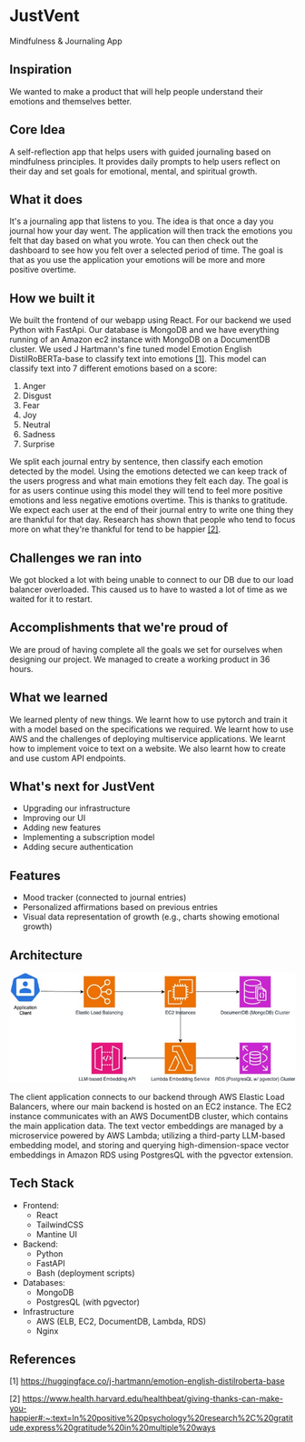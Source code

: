 # JustVent
Mindfulness & Journaling App
## Inspiration
We wanted to make a product that will help people understand their emotions and themselves better.
## Core Idea
A self-reflection app that helps users with guided journaling based on mindfulness principles. It provides daily prompts to help users reflect on their day and set goals for emotional, mental, and spiritual growth.
## What it does
It's a journaling app that listens to you. The idea is that once a day you journal how your day went. The application will then track the emotions you felt that day based on what you wrote. You can then check out the dashboard to see how you felt over a selected period of time. The goal is that as you use the application your emotions will be more and more positive overtime.
## How we built it
We built the frontend of our webapp using React. For our backend we used Python with FastApi. Our database is MongoDB and we have everything running of an Amazon ec2 instance with MongoDB on a DocumentDB cluster. We used J Hartmann's fine tuned model Emotion English DistilRoBERTa-base to classify text into emotions [[1]](#1). This model can classify text into 7 different emotions based on a score:
1. Anger
2. Disgust
3. Fear
4. Joy
5. Neutral
6. Sadness
7. Surprise

We split each journal entry by sentence, then classify each emotion detected by the model. Using the emotions detected we can keep track of the users progress and what main emotions they felt each day. The goal is for as users continue using this model they will tend to feel more positive emotions and less negative emotions overtime. This is thanks to gratitude. We expect each user at the end of their journal entry to write one thing they are thankful for that day. Research has shown that people who tend to focus more on what they're thankful for tend to be happier [[2]](#2).
## Challenges we ran into
We got blocked a lot with being unable to connect to our DB due to our load balancer overloaded. This caused us to have to wasted a lot of time as we waited for it to restart.
## Accomplishments that we're proud of
We are proud of having complete all the goals we set for ourselves when designing our project. We managed to create a working product in 36 hours.
## What we learned
We learned plenty of new things. We learnt how to use pytorch and train it with a model based on the specifications we required. We learnt how to use AWS and the challenges of deploying multiservice applications. We learnt how to implement voice to text on a website. We also learnt how to create and use custom API endpoints.
## What's next for JustVent
- Upgrading our infrastructure
- Improving our UI
- Adding new features
- Implementing a subscription model
- Adding secure authentication
## Features
- Mood tracker (connected to journal entries)
- Personalized affirmations based on previous entries
- Visual data representation of growth (e.g., charts showing emotional growth)
## Architecture

![architecture diagram](justvent_architecture.jpg)

The client application connects to our backend through AWS Elastic Load Balancers, where our main backend is hosted on an EC2 instance. The EC2 instance communicates with an AWS DocumentDB cluster, which contains the main application data. The text vector embeddings are managed by a microservice powered by AWS Lambda; utilizing a third-party LLM-based embedding model, and storing and querying high-dimension-space vector embeddings in Amazon RDS using PostgresQL with the pgvector extension.

## Tech Stack
- Frontend:
  - React
  - TailwindCSS
  - Mantine UI
- Backend:
  - Python
  - FastAPI
  - Bash (deployment scripts)
- Databases:
  - MongoDB
  - PostgresQL (with pgvector)
- Infrastructure
  - AWS (ELB, EC2, DocumentDB, Lambda, RDS)
  - Nginx

## References
<a id="1">[1]<a>
https://huggingface.co/j-hartmann/emotion-english-distilroberta-base 

<a id="2">[2]<a>
https://www.health.harvard.edu/healthbeat/giving-thanks-can-make-you-happier#:~:text=In%20positive%20psychology%20research%2C%20gratitude,express%20gratitude%20in%20multiple%20ways
